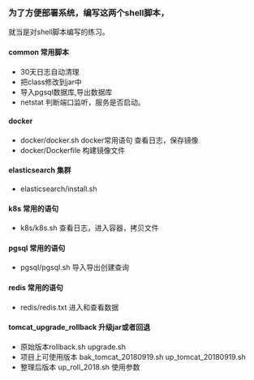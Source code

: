 ### 为了方便部署系统，编写这两个shell脚本，

就当是对shell脚本编写的练习。

#### common 常用脚本

- 30天日志自动清理
- 把class修改到jar中
- 导入pgsql数据库,导出数据库
- netstat 判断端口监听，服务是否启动。

#### docker 

- docker/docker.sh docker常用语句 查看日志，保存镜像 
- docker/Dockerfile 构建镜像文件

#### elasticsearch 集群

- elasticsearch/install.sh

#### k8s 常用的语句
- k8s/k8s.sh 查看日志，进入容器，拷贝文件
#### pgsql 常用的语句
- pgsql/pgsql.sh  导入导出创建查询

#### redis 常用的语句
- redis/redis.txt 进入和查看数据 



#### tomcat_upgrade_rollback 升级jar或者回退
- 原始版本rollback.sh  upgrade.sh
- 项目上可使用版本 bak_tomcat_20180919.sh   up_tomcat_20180919.sh
- 整理后版本 up_roll_2018.sh  使用参数

